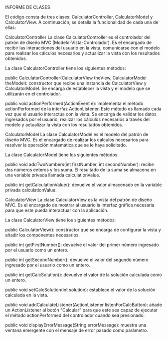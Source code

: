 INFORME DE CLASES

El código consta de tres clases: CalculatorController, CalculatorModel y CalculatorView. A continuación, se detalla la funcionalidad de cada una de ellas:

CalculatorController
La clase CalculatorController es el controlador del patrón de diseño MVC (Modelo-Vista-Controlador). Es el encargado de recibir las interacciones del usuario en la vista, comunicarse con el modelo para realizar los cálculos necesarios y actualizar la vista con los resultados obtenidos.

La clase CalculatorController tiene los siguientes métodos:

public CalculatorController(CalculatorView theView, CalculatorModel theModel): constructor que recibe una instancia de CalculatorView y CalculatorModel. Se encarga de establecer la vista y el modelo que se utilizarán en el controlador.

public void actionPerformed(ActionEvent e): implementa el método actionPerformed de la interfaz ActionListener. Este método es llamado cada vez que el usuario interactúa con la vista. Se encarga de validar los datos ingresados por el usuario, realizar los cálculos necesarios a través del modelo y actualizar la vista con los resultados obtenidos.


CalculatorModel
La clase CalculatorModel es el modelo del patrón de diseño MVC. Es el encargado de realizar los cálculos necesarios para resolver la operación matemática que se le haya solicitado.

La clase CalculatorModel tiene los siguientes métodos:

public void addTwoNumbers(int firstNumber, int secondNumber): recibe dos números enteros y los suma. El resultado de la suma se almacena en una variable privada llamada calculationValue.

public int getCalculationValue(): devuelve el valor almacenado en la variable privada calculationValue.

CalculatorView
La clase CalculatorView es la vista del patrón de diseño MVC. Es el encargado de mostrar al usuario la interfaz gráfica necesaria para que este pueda interactuar con la aplicación.

La clase CalculatorView tiene los siguientes métodos:

public CalculatorView(): constructor que se encarga de configurar la vista y añadir los componentes necesarios.

public int getFirstNumber(): devuelve el valor del primer número ingresado por el usuario como un entero.

public int getSecondNumber(): devuelve el valor del segundo número ingresado por el usuario como un entero.

public int getCalcSolution(): devuelve el valor de la solución calculada como un entero.

public void setCalcSolution(int solution): establece el valor de la solución calculada en la vista.

public void addCalculateListener(ActionListener listenForCalcButton): añade un ActionListener al botón "Calcular" para que este sea capaz de ejecutar el método actionPerformed del controlador cuando sea presionado.

public void displayErrorMessage(String errorMessage): muestra una ventana emergente con el mensaje de error pasado como parámetro.
